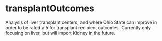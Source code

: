 # transplantOutcomes
Analysis of liver transplant centers, and where Ohio State can improve in order to be rated a 5 for transplant recipient outcomes. Currently only focusing on liver, but will import Kidney in the future.
